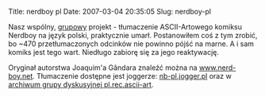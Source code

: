 Title: nerdboy pl
Date: 2007-03-04 20:35:05
Slug: nerdboy-pl

<p>Nasz wspólny, <a href="http://groups.google.pl/group/pl.rec.ascii-art/topics">grupowy</a> projekt - tłumaczenie ASCII-Artowego komiksu Nerdboy na język polski, praktycznie umarł. Postanowiłem coś z tym zrobić, bo ~470 przetłumaczonych odcinków nie powinno pójść na marne. A i sam komiks jest tego wart. Niedługo zabiorę się za jego reaktywację.</p>
<p>Oryginał autorstwa Joaquim'a Gândara znaleźć można na <a href="http://www.nerd-boy.net">www.nerd-boy.net</a>. Tłumaczenie dostępne jest joggerze: <a href="http://nb-pl.jogger.pl">nb-pl.jogger.pl</a> oraz w <a href="http://groups.google.pl/group/pl.rec.ascii-art/search?q=NerdBoy+epizod&amp;start=0&amp;scoring=d">archiwum grupy dyskusyjnej pl.rec.ascii-art</a>.</p>